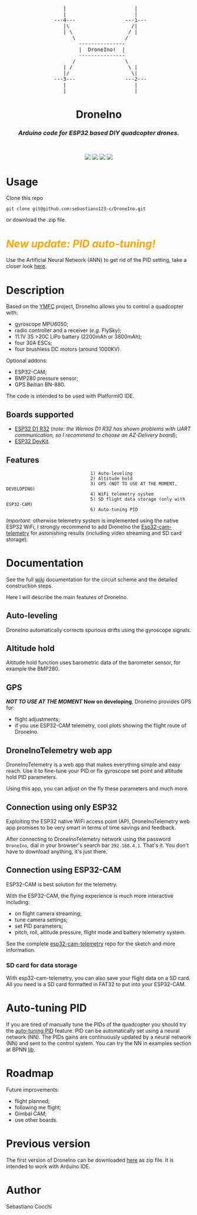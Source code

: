 <!-- image -->
<pre align=center>
    |                      |   
    |                      |   
 ---4---                ---1---
    |\                    /|   
    | \                  / |   
       \                /      
         ---------------       
         |  DroneIno!  |       
         ---------------       
       /                \      
    | /                  \ |   
    |/                    \|   
 ---3---                ---2---
    |                      |   
    |                      |   
</pre>

<!-- title -->
<h1 align="center">
  <b> 
    DroneIno
  </b>
</h1>
<h3 align="center"> 
  <i>
    Arduino code for ESP32 based DIY quadcopter drones.
  </i>
</h3>
<br>

<!-- badges -->
<p align="center">
  <img src="https://img.shields.io/badge/IDE-PlatformIO-orange" /> 
  <img src="https://img.shields.io/badge/PIO core-5-red" />
  <img src="https://img.shields.io/badge/platform-espressif32@2.0.0-green" />
  <img src="https://img.shields.io/badge/cpp-11-blue" /> 
</p>


# **Usage**
Clone this repo
<pre><code>git clone git@github.com:sebastiano123-c/DroneIno.git
</code></pre>
or download the .zip file.

<!-- # **_New update_** -->
<h1 style="color:orange"><i><b>New update:</b> PID auto-tuning!</i></h1>

Use the Artificial Neural Network (ANN) to get rid of the PID setting, take a closer look [here](https://github.com/sebastiano123-c/DroneIno/wiki/PID#pid-auto-tuning).

# **Description**
Based on the [YMFC](https://github.com/F4b1-/YMFC-AL-Flight-Controller-improved) project, DroneIno allows you to control a quadcopter with:
* gyroscope MPU6050;
* radio controller and a receiver (_e.g._ FlySky);
* 11.1V 3S >20C LiPo battery (2200mAh or 3800mAh);
* four 30A ESCs;
* four brushless DC motors (around 1000KV).
  
Optional addons:
* ESP32-CAM;
* BMP280 pressure sensor;
* GPS Beitian BN-880.

The code is intended to be used with PlatformIO IDE.

## **Boards supported**
* [ESP32 D1 R32](https://github.com/sebastiano123-c/Motorize-a-1980-telescope/blob/main/Setup/D1%20R32%20Board%20Pinout.pdf) (_note: the Wemos D1 R32 has shown problems with UART communication, so I recommend to choose an AZ-Delivery board_);
* [ESP32 DevKit](https://www.espressif.com/en/products/devkits/esp32-devkitc).


## **Features**
                                    1) Auto-leveling
                                    2) Altitude hold
                                    3) GPS (NOT TO USE AT THE MOMENT, DEVELOPING)
                                    4) WiFi telemetry system 
                                    5) SD flight data storage (only with ESP32-CAM)
                                    6) Auto-tuning PID

_Important:_ otherwise telemetry system is implemented using the native ESP32 WiFi, I strongly recommend to add DroneIno the [Esp32-cam-telemetry](https://github.com/sebastiano123-c/Esp32-cam-telemetry) for astonishing results (including video streaming and SD card storage).

<!-- ## **Selecting flight mode**
Set the SWC switch of the transmitter to channel 5 and connect the receiver channel to the desired pin (mine is the GPIO 4, see the circuit scheme):
* SWC up: flight mode selected is only auto-leveling;
* SWC center: flight mode selected is altitude hold (and auto-leveling if enabled);
* SWC down: flight mode selected is GPS (**_NOT TO USE AT THE MOMENT_**). -->

# **Documentation**
See the full [wiki](https://github.com/sebastiano123-c/DroneIno/wiki) documentation for the circuit scheme and the detailed construction steps.

Here I will describe the main features of DroneIno.

## **Auto-leveling**
DroneIno automatically corrects spurious drifts using the gyroscope signals.

## **Altitude hold**
Altitude hold function uses barometric data of the barometer sensor, for example the BMP280.

## **GPS**
**_NOT TO USE AT THE MOMENT_**
**Now on developing**, DroneIno provides GPS for:
- flight adjustments;
- if you use ESP32-CAM telemetry, cool plots showing the flight route of DroneIno.

## **DroneInoTelemetry web app**
DroneInoTelemetry is a web app that makes everything simple and easy reach.
Use it to fine-tune your PID or fix gyroscope set point and altitude hold PID parameters.

Using this app, you can adjust on the fly these parameters and much more.

## **Connection using only ESP32**
Exploiting the ESP32 native WiFi access point (AP), DroneInoTelemetry web app promises to be very smart in terms of time savings and feedback.

After connecting to DroneInoTelemetry network using the password `DroneIno`, dial in your browser's search bar `292.168.4.1`.
That's it.
You don't have to download anything, it's just there.

## **Connection using ESP32-CAM**
ESP32-CAM is best solution for the telemetry.
<!-- Without it, it is only possible to set PID parameters. -->
With the ESP32-CAM, the flying experience is much more interactive including:
- on flight camera streaming;
- tune camera settings;
- set PID parameters;
- pitch, roll, altitude pressure, flight mode and battery telemetry system.

See the complete [esp32-cam-telemetry](https://github.com/sebastiano123-c/Esp32-cam-telemetry) repo for the sketch and more information.

### **SD card for data storage**
With esp32-cam-telemetry, you can also save your flight data on a SD card.
All you need is a SD card formatted in FAT32 to put into your ESP32-CAM.


# **Auto-tuning PID**
If you are tired of manually tune the PIDs of the quadcopter you should try the [auto-tuning PID](https://github.com/sebastiano123-c/DroneIno/wiki/PID#pid-auto-tuning) feature.
PID can be automatically set using a neural network (NN).
The PIDs gains are continuously updated by a neural network (NN) and sent to the control system.
You can try the NN in examples section at BPNN [lib](https://github.com/sebastiano123-c/DroneIno/tree/main/lib/BPNN).

# **Roadmap**
Future improvements:
- flight planned;
- following me flight;
- Gimbal CAM;
- use other boards.

# **Previous version**
The first version of DroneIno can be downloaded [here](https://github.com/sebastiano123-c/DroneIno/tree/main/test) as zip file.
It is intended to work with Arduino IDE.

# **Author**
Sebastiano Cocchi